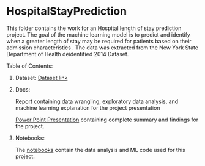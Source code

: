 # HospitalStayPrediction

This folder contains the work for an Hospital length of stay prediction project. The goal of the machine learning model is to predict and identify when a greater length of stay may be required for patients based on their admission characteristics . The data was extracted from the New York State Department of Health deidentified 2014 Dataset.


Table of Contents:

1) Dataset: 
    [Dataset link](https://health.data.ny.gov/Health/Hospital-Inpatient-Discharges-SPARCS-De-Identified/mpue-vn67)

2) Docs:

   [Report](https://github.com/KetakiN/HospitalStayPrediction/blob/main/Docs/HospitalProjectReport.docx.pdf) containing data wrangling, exploratory data analysis, and machine learning explanation for the project
    presentation

   [Power Point Presentation](https://github.com/KetakiN/HospitalStayPrediction/blob/main/Docs/Project_Presentation%20(2).pptx) containing complete summary and findings for the project.

3) Notebooks:

    The [notebooks](https://github.com/KetakiN/HospitalStayPrediction/tree/main/Notebooks) contain the data analysis and ML code used for this project. 
    

